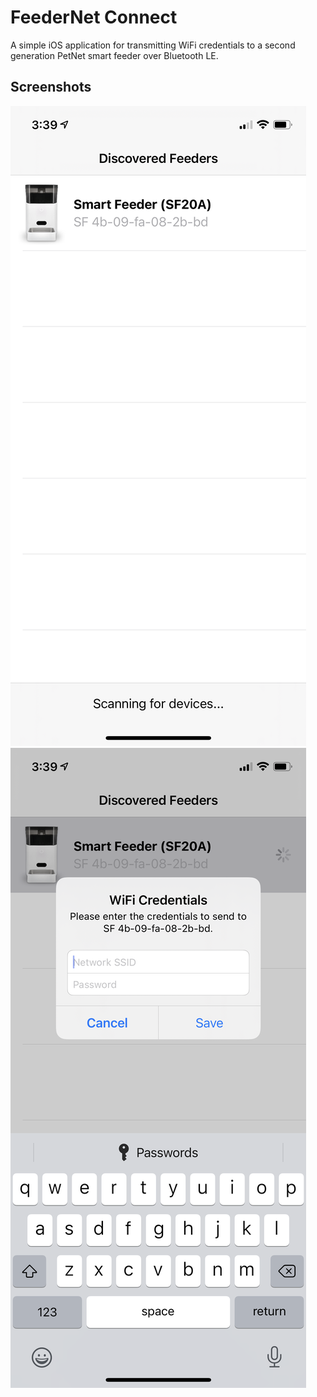 # FeederNet Connect

A simple iOS application for transmitting WiFi credentials to a second generation PetNet smart feeder over Bluetooth LE.

## Screenshots

![Discovered devices screenshot](screenshots/IMG_4935.PNG)
![Enter credentials screenshot](screenshots/IMG_4936.PNG)

